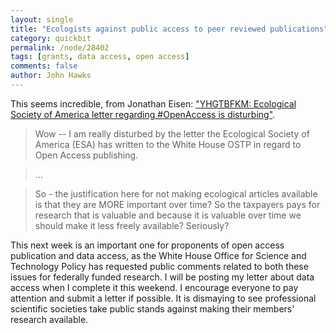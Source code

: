 ```yaml
---
layout: single 
title: "Ecologists against public access to peer reviewed publications" 
category: quickbit
permalink: /node/28402
tags: [grants, data access, open access] 
comments: false 
author: John Hawks 
---
```


This seems incredible, from Jonathan Eisen: <a href="http://phylogenomics.blogspot.com/2012/01/yhgtbfkm-ecological-society-of-america.html?utm_source=feedburner&utm_medium=twitter&utm_campaign=Feed%3A+TheTreeOfLife+%28The+Tree+of+Life%29">"YHGTBFKM: Ecological Society of America letter regarding #OpenAccess is disturbing"</a>. 

<blockquote>Wow -- I am really disturbed by the letter the Ecological Society of America (ESA) has written to the White House OSTP in regard to Open Access publishing.</blockquote>

<blockquote>...</blockquote>

<blockquote>So - the justification here for not making ecological articles available is that they are MORE important over time?  So the taxpayers pays for research that is valuable and because it is valuable over time we should make it less freely available?  Seriously? </blockquote>

This next week is an important one for proponents of open access publication and data access, as the White House Office for Science and Technology Policy has requested public comments related to both these issues for federally funded research. I will be posting my letter about data access when I complete it this weekend. I encourage everyone to pay attention and submit a letter if possible. It is dismaying to see professional scientific societies take public stands against making their members' research available. 

